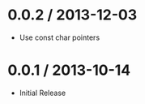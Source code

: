 
0.0.2 / 2013-12-03
==================

  * Use const char pointers

0.0.1 / 2013-10-14
==================

  * Initial Release
